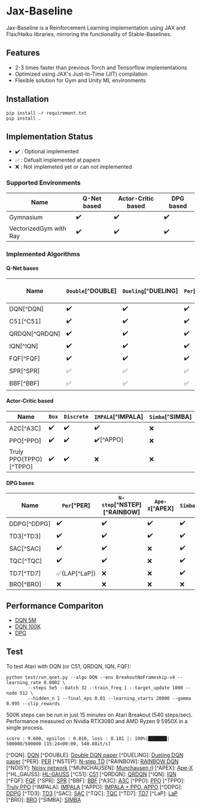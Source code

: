 # Jax-Baseline

Jax-Baseline is a Reinforcement Learning implementation using JAX and Flax/Haiku libraries, mirroring the functionality of Stable-Baselines.

## Features

- 2-3 times faster than previous Torch and Tensorflow implementations
- Optimized using JAX's Just-In-Time (JIT) compilation
- Flexible solution for Gym and Unity ML environments

## Installation

```
pip install -r requirement.txt
pip install .
```

## Implementation Status

- :heavy_check_mark: : Optional implemented
- :white_check_mark: : Defualt implemented at papers
- :x: : Not implemeted yet or can not implemented

### Supported Environments

| **Name**               | **Q-Net based**    | **Actor-Critic based** | **DPG based**      |
| ---------------------- | ------------------ | ---------------------- | ------------------ |
| Gymnasium              | :heavy_check_mark: | :heavy_check_mark:     | :heavy_check_mark: |
| VectorizedGym with Ray | :heavy_check_mark: | :heavy_check_mark:     | :heavy_check_mark: |

### Implemented Algorithms

#### Q-Net bases

| **Name**        | `Double`\[^DOUBLE\] | `Dueling`\[^DUELING\] | `Per`\[^PER\]      | `N-step`\[^NSTEP\]\[^RAINBOW\] | `NoisyNet`\[^NOISY\] | `Munchausen`\[^MUNCHAUSEN\] | `Ape-X`\[^APEX\]   | `HL-Gauss`\[^HL_GAUSS\] |
| --------------- | ------------------- | --------------------- | ------------------ | ------------------------------ | -------------------- | --------------------------- | ------------------ | ----------------------- |
| DQN[^DQN]       | :heavy_check_mark:  | :heavy_check_mark:    | :heavy_check_mark: | :heavy_check_mark:             | :heavy_check_mark:   | :heavy_check_mark:          | :heavy_check_mark: | :x:                     |
| C51\[^C51\]     | :heavy_check_mark:  | :heavy_check_mark:    | :heavy_check_mark: | :heavy_check_mark:             | :heavy_check_mark:   | :heavy_check_mark:          | :heavy_check_mark: | :heavy_check_mark:      |
| QRDQN\[^QRDQN\] | :heavy_check_mark:  | :heavy_check_mark:    | :heavy_check_mark: | :heavy_check_mark:             | :heavy_check_mark:   | :heavy_check_mark:          | :heavy_check_mark: | :x:                     |
| IQN\[^IQN\]     | :heavy_check_mark:  | :heavy_check_mark:    | :heavy_check_mark: | :heavy_check_mark:             | :heavy_check_mark:   | :heavy_check_mark:          | :x:                | :x:                     |
| FQF\[^FQF\]     | :heavy_check_mark:  | :heavy_check_mark:    | :heavy_check_mark: | :heavy_check_mark:             | :heavy_check_mark:   | :heavy_check_mark:          | :x:                | :x:                     |
| SPR\[^SPR\]     | :white_check_mark:  | :white_check_mark:    | :white_check_mark: | :white_check_mark:             | :white_check_mark:   | :heavy_check_mark:          | :x:                | :heavy_check_mark:      |
| BBF\[^BBF\]     | :white_check_mark:  | :white_check_mark:    | :white_check_mark: | :white_check_mark:             | :heavy_check_mark:   | :heavy_check_mark:          | :x:                | :heavy_check_mark:      |

#### Actor-Critic based

| **Name**                 | `Box`              | `Discrete`         | `IMPALA`\[^IMPALA\]         | `Simba`\[^SIMBA\] |
| ------------------------ | ------------------ | ------------------ | --------------------------- | ----------------- |
| A2C\[^A3C\]              | :heavy_check_mark: | :heavy_check_mark: | :heavy_check_mark:          | :x:               |
| PPO\[^PPO\]              | :heavy_check_mark: | :heavy_check_mark: | :heavy_check_mark:\[^APPO\] | :x:               |
| Truly PPO(TPPO)\[^TPPO\] | :heavy_check_mark: | :heavy_check_mark: | :x:                         | :x:               |

#### DPG bases

| **Name**      | `Per`\[^PER\]                   | `N-step`\[^NSTEP\]\[^RAINBOW\] | `Ape-X`\[^APEX\]   | `Simba`\[^SIMBA\]  |
| ------------- | ------------------------------- | ------------------------------ | ------------------ | ------------------ |
| DDPG\[^DDPG\] | :heavy_check_mark:              | :heavy_check_mark:             | :heavy_check_mark: | :heavy_check_mark: |
| TD3\[^TD3\]   | :heavy_check_mark:              | :heavy_check_mark:             | :heavy_check_mark: | :heavy_check_mark: |
| SAC\[^SAC\]   | :heavy_check_mark:              | :heavy_check_mark:             | :x:                | :heavy_check_mark: |
| TQC\[^TQC\]   | :heavy_check_mark:              | :heavy_check_mark:             | :x:                | :heavy_check_mark: |
| TD7\[^TD7\]   | :white_check_mark:(LAP\[^LaP\]) | :x:                            | :x:                | :heavy_check_mark: |
| BRO\[^BRO\]   | :x:                             | :x:                            | :x:                | :x:                |

## Performance Compariton

- [DQN 5M](docs/dqn_5m.md)
- [DQN 100K](docs/dqn_100k.md)
- [DPG](docs/dpg_comparison.md)

## Test

To test Atari with DQN (or C51, QRDQN, IQN, FQF):

```
python test/run_qnet.py --algo DQN --env BreakoutNoFrameskip-v4 --learning_rate 0.0002 \
		--steps 5e5 --batch 32 --train_freq 1 --target_update 1000 --node 512 \
		--hidden_n 1 --final_eps 0.01 --learning_starts 20000 --gamma 0.995 --clip_rewards
```

500K steps can be run in just 15 minutes on Atari Breakout (540 steps/sec).
Performance measured on Nvidia RTX3080 and AMD Ryzen 9 5950X in a single process.

```
score : 9.600, epsilon : 0.010, loss : 0.181 |: 100%|███████| 500000/500000 [15:24<00:00, 540.88it/s]
```

\[^DQN\]: [DQN](https://arxiv.org/abs/1312.5602v1)
\[^DOUBLE\]: [Double DQN paper](https://arxiv.org/abs/1509.06461)
\[^DUELING\]: [Dueling DQN paper](https://arxiv.org/abs/1511.06581)
\[^PER\]: [PER](https://arxiv.org/abs/1511.05952)
\[^NSTEP\]: [N-step TD](https://link.springer.com/article/10.1007/BF00115009)
\[^RAINBOW\]: [RAINBOW DQN](https://arxiv.org/abs/1710.02298)
\[^NOISY\]: [Noisy network](https://arxiv.org/abs/1706.10295)
\[^MUNCHAUSEN\]: [Munchausen rl](https://arxiv.org/abs/2007.14430)
\[^APEX\]: [Ape-X](https://arxiv.org/abs/1803.00933)
\[^HL_GAUSS\]: [HL-GAUSS](https://arxiv.org/abs/2403.03950)
\[^C51\]: [C51](https://arxiv.org/abs/1707.06887)
\[^QRDQN\]: [QRDQN](https://arxiv.org/abs/1710.10044)
\[^IQN\]: [IQN](https://arxiv.org/abs/1806.06923)
\[^FQF\]: [FQF](https://arxiv.org/abs/1911.02140)
\[^SPR\]: [SPR](https://arxiv.org/abs/2007.05929)
\[^BBF\]: [BBF](https://arxiv.org/abs/2305.19452)
\[^A3C\]: [A3C](https://arxiv.org/pdf/1602.01783)
\[^PPO\]: [PPO](https://arxiv.org/abs/1707.06347)
\[^TPPO\]: [Truly PPO](https://arxiv.org/abs/1903.07940)
\[^IMPALA\]: [IMPALA](https://arxiv.org/abs/1802.01561)
\[^APPO\]: [IMPALA + PPO, APPO](https://docs.ray.io/en/latest/rllib/rllib-algorithms.html#appo)
\[^DDPG\]: [DDPG](https://arxiv.org/abs/1509.02971)
\[^TD3\]: [TD3](https://arxiv.org/abs/1802.09477)
\[^SAC\]: [SAC](https://arxiv.org/abs/1812.05905)
\[^TQC\]: [TQC](https://arxiv.org/abs/2005.04269)
\[^TD7\]: [TD7](https://arxiv.org/abs/2306.02451)
\[^LaP\]: [LaP](https://arxiv.org/abs/2007.06049)
\[^BRO\]: [BRO](https://arxiv.org/abs/2405.16158)
\[^SIMBA\]: [SIMBA](https://arxiv.org/abs/2410.09754)